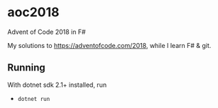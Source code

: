 # aoc2018
Advent of Code 2018 in F#

My solutions to https://adventofcode.com/2018, while I learn F# & git.

## Running
With dotnet sdk 2.1+ installed, run
 * `dotnet run`
